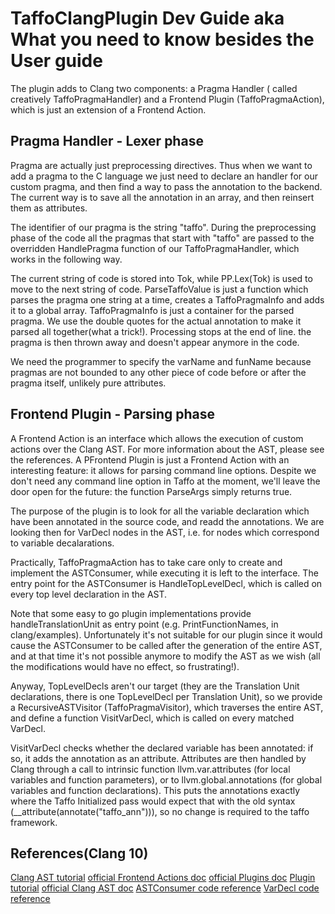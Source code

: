 # TaffoClangPlugin Dev Guide aka What you need to know besides the User guide
The plugin adds to Clang two components: a Pragma Handler ( called creatively TaffoPragmaHandler) and a Frontend Plugin (TaffoPragmaAction), which is just an extension of a Frontend Action. 

## Pragma Handler - Lexer phase
Pragma are actually just preprocessing directives. Thus when we want to add a pragma to the C language we just need to declare an handler for our custom pragma, and then find a way to pass the annotation to the backend. The current way is to save all the annotation in an array, and then reinsert them as attributes.

The identifier of our pragma is the string "taffo". During the preprocessing phase of the code all the pragmas that start with "taffo" are passed to the overridden HandlePragma function of our TaffoPragmaHandler, which works in the following way.

The current string of code is stored into Tok, while PP.Lex(Tok) is used to move to the next string of code. ParseTaffoValue is just a function which parses the pragma one string at a time, creates a TaffoPragmaInfo and adds it to a global array. TaffoPragmaInfo is just a container for the parsed pragma. We use the double quotes for the actual annotation to make it parsed all together(what a trick!). Processing stops at the end of line. the pragma is then thrown away and doesn't appear anymore in the code.

We need the programmer to specify the varName and funName because pragmas are not bounded to any other piece of code before or after the pragma itself, unlikely pure attributes.

## Frontend Plugin - Parsing phase
A Frontend Action is an interface which allows the execution of custom actions over the Clang AST. For more information about the AST, please see the references. A PFrontend Plugin is just a Frontend Action with an interesting feature: it allows for parsing command line options. Despite we don't need any command line option in Taffo at the moment, we'll leave the door open for the future: the function ParseArgs simply returns true. 

The purpose of the plugin is to look for all the variable declaration which have been annotated in the source code, and readd the annotations. We are looking then for VarDecl nodes in the AST, i.e. for nodes which correspond to variable decalarations.

Practically, TaffoPragmaAction has to take care only to create and implement the ASTConsumer, while executing it is left to the interface. The entry point for the ASTConsumer is HandleTopLevelDecl, which is called on every top level declaration in the AST. 

Note that some easy to go plugin implementations provide handleTranslationUnit as entry point (e.g. PrintFunctionNames, in clang/examples). Unfortunately it's not suitable for our plugin since it would cause the ASTConsumer to be called after the generation of the entire AST, and at that time it's not possible anymore to modify the AST as we wish (all the modifications would have no effect, so frustrating!).

Anyway, TopLevelDecls aren't our target (they are the Translation Unit declarations, there is one TopLevelDecl per Translation Unit), so we provide a RecursiveASTVisitor (TaffoPragmaVisitor), which traverses the entire AST, and define a function VisitVarDecl, which is called on every matched VarDecl. 

VisitVarDecl checks whether the declared variable has been annotated: if so, it adds the annotation as an attribute. Attributes are then handled by Clang through a call to intrinsic function llvm.var.attributes (for local variables and function parameters), or to llvm.global.annotations (for global variables and function declarations). This puts the annotations exactly where the Taffo Initialized pass would expect that with the old syntax (__attribute(annotate("taffo_ann"))), so no change is required to the taffo framework.

## References(Clang 10)
[Clang AST tutorial](http://swtv.kaist.ac.kr/courses/cs453-fall13/Clang%20tutorial%20v4.pdf)
[official Frontend Actions doc](https://releases.llvm.org/10.0.0/tools/clang/docs/RAVFrontendAction.html)
[official Plugins doc](https://releases.llvm.org/10.0.0/tools/clang/docs/ClangPlugins.html)
[Plugin tutorial](https://chromium.googlesource.com/chromium/src/+/master/docs/writing_clang_plugins.md)
[official Clang AST doc](https://releases.llvm.org/10.0.0/tools/clang/docs/IntroductionToTheClangAST.html)
[ASTConsumer code reference](https://clang.llvm.org/doxygen/classclang_1_1ASTConsumer.html)
[VarDecl code reference](https://clang.llvm.org/doxygen/classclang_1_1VarDecl.html#details)

 

 




